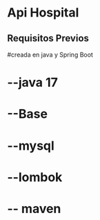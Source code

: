 # Api Hospital

## Requisitos Previos


#creada en java y Spring Boot
# --java 17
# --Base 
# --mysql
# --lombok
# -- maven
